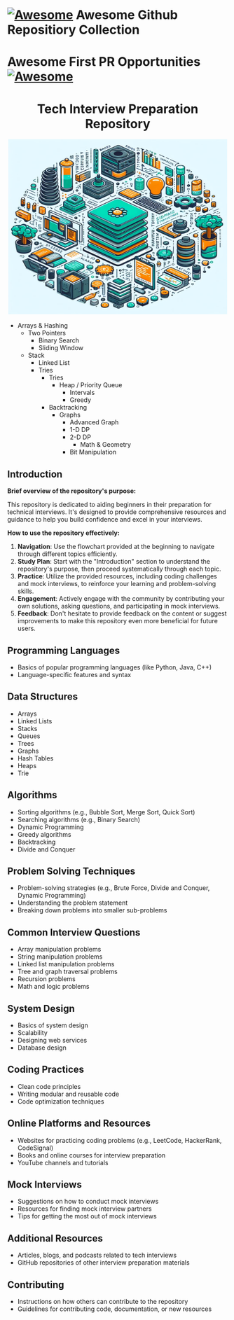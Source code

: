 <h1 tabindex="-1" class="heading-element" dir="auto"> <a href="https://github.com/sindresorhus/awesome"><img src="https://camo.githubusercontent.com/50cf39121274b3db22bf1bd72cbe25af9078e037441cb5b5bdef1cc9dc5eb2f7/68747470733a2f2f63646e2e7261776769742e636f6d2f73696e647265736f726875732f617765736f6d652f643733303566333864323966656437386661383536353265336136336531353464643865383832392f6d656469612f62616467652e737667" alt="Awesome" data-canonical-src="https://cdn.rawgit.com/sindresorhus/awesome/d7305f38d29fed78fa85652e3a63e154dd8e8829/media/badge.svg" style="max-width: 100%;"></a> Awesome Github Repositiory Collection</h1>

<h1 tabindex="-1" class="heading-element" dir="auto">Awesome First PR Opportunities <a href="https://github.com/sindresorhus/awesome"><img src="https://camo.githubusercontent.com/50cf39121274b3db22bf1bd72cbe25af9078e037441cb5b5bdef1cc9dc5eb2f7/68747470733a2f2f63646e2e7261776769742e636f6d2f73696e647265736f726875732f617765736f6d652f643733303566333864323966656437386661383536353265336136336531353464643865383832392f6d656469612f62616467652e737667" alt="Awesome" data-canonical-src="https://cdn.rawgit.com/sindresorhus/awesome/d7305f38d29fed78fa85652e3a63e154dd8e8829/media/badge.svg" style="max-width: 100%;"></a></h1>


<h1 align="center" >Tech Interview Preparation Repository</h1>

<p align="center">
  <img src="https://github.com/Dineshkumar189/SDE-repositiory-collection/blob/main/media/Designer.jpeg" alt="Tech Interview Preparation Repository" width="500" height="400">
</p>


- Arrays & Hashing
  - Two Pointers
    - Binary Search
    - Sliding Window
  - Stack
    - Linked List
    - Tries
      - Tries
        - Heap / Priority Queue
          - Intervals
          - Greedy
      - Backtracking
        - Graphs
          - Advanced Graph
          - 1-D DP
          - 2-D DP
            - Math & Geometry
          - Bit Manipulation



## Introduction

**Brief overview of the repository's purpose:**

This repository is dedicated to aiding beginners in their preparation for technical interviews. It's designed to provide comprehensive resources and guidance to help you build confidence and excel in your interviews.

**How to use the repository effectively:**

1. **Navigation**: Use the flowchart provided at the beginning to navigate through different topics efficiently.
2. **Study Plan**: Start with the "Introduction" section to understand the repository's purpose, then proceed systematically through each topic.
3. **Practice**: Utilize the provided resources, including coding challenges and mock interviews, to reinforce your learning and problem-solving skills.
4. **Engagement**: Actively engage with the community by contributing your own solutions, asking questions, and participating in mock interviews.
5. **Feedback**: Don't hesitate to provide feedback on the content or suggest improvements to make this repository even more beneficial for future users.


## Programming Languages
- Basics of popular programming languages (like Python, Java, C++)
- Language-specific features and syntax

## Data Structures
- Arrays
- Linked Lists
- Stacks
- Queues
- Trees
- Graphs
- Hash Tables
- Heaps
- Trie

## Algorithms
- Sorting algorithms (e.g., Bubble Sort, Merge Sort, Quick Sort)
- Searching algorithms (e.g., Binary Search)
- Dynamic Programming
- Greedy algorithms
- Backtracking
- Divide and Conquer

## Problem Solving Techniques
- Problem-solving strategies (e.g., Brute Force, Divide and Conquer, Dynamic Programming)
- Understanding the problem statement
- Breaking down problems into smaller sub-problems

## Common Interview Questions
- Array manipulation problems
- String manipulation problems
- Linked list manipulation problems
- Tree and graph traversal problems
- Recursion problems
- Math and logic problems

## System Design
- Basics of system design
- Scalability
- Designing web services
- Database design

## Coding Practices
- Clean code principles
- Writing modular and reusable code
- Code optimization techniques

## Online Platforms and Resources
- Websites for practicing coding problems (e.g., LeetCode, HackerRank, CodeSignal)
- Books and online courses for interview preparation
- YouTube channels and tutorials

## Mock Interviews
- Suggestions on how to conduct mock interviews
- Resources for finding mock interview partners
- Tips for getting the most out of mock interviews

## Additional Resources
- Articles, blogs, and podcasts related to tech interviews
- GitHub repositories of other interview preparation materials

## Contributing
- Instructions on how others can contribute to the repository
- Guidelines for contributing code, documentation, or new resources
